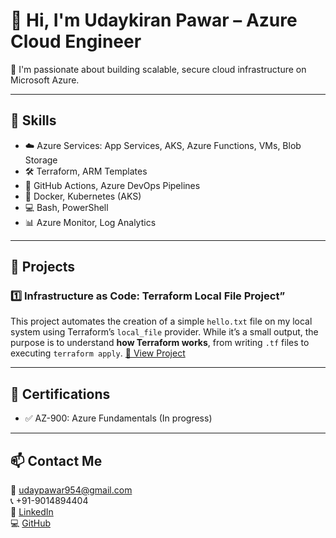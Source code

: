 # 👋 Hi, I'm Udaykiran Pawar – Azure Cloud Engineer

🚀 I'm passionate about building scalable, secure cloud infrastructure on Microsoft Azure.

---

## 💼 Skills

- ☁️ Azure Services: App Services, AKS, Azure Functions, VMs, Blob Storage
- 🛠️ Terraform, ARM Templates
- 🔁 GitHub Actions, Azure DevOps Pipelines
- 🐳 Docker, Kubernetes (AKS)
- 💻 Bash, PowerShell
- 📊 Azure Monitor, Log Analytics

---

## 📂 Projects

### 1️⃣ Infrastructure as Code: Terraform Local File Project”
This project automates the creation of a simple `hello.txt` file on my local system using Terraform’s `local_file` provider. While it’s a small output, the purpose is to understand **how Terraform works**, from writing `.tf` files to executing `terraform apply`. 
[🔗 View Project](https://github.com/udaykiranpawar/terraform-local-file)


---

## 📜 Certifications

- ✅ AZ-900: Azure Fundamentals (In progress)


---

## 📫 Contact Me

📧 udaypawar954@gmail.com  
📞 +91-9014894404  
🔗 [LinkedIn](https://www.linkedin.com/in/udaykiranpawar)  
💻 [GitHub](https://github.com/udaykiranpawar)

